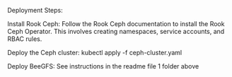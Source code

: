 Deployment Steps:

Install Rook Ceph: Follow the Rook Ceph documentation to install the Rook Ceph Operator. This involves creating namespaces, service accounts, and RBAC rules.

Deploy the Ceph cluster: kubectl apply -f ceph-cluster.yaml

Deploy BeeGFS: See instructions in the readme file 1 folder above